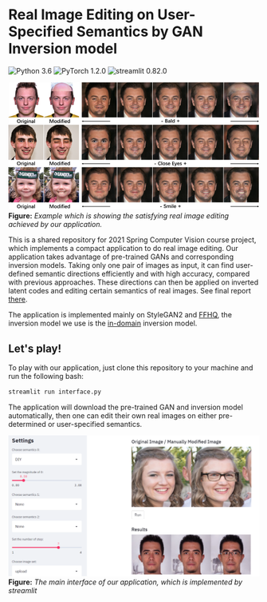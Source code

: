 # Real Image Editing on User-Specified Semantics by GAN Inversion model

![Python 3.6](https://img.shields.io/badge/python-3.6-green.svg?style=plastic)
![PyTorch 1.2.0](https://img.shields.io/badge/pytorch-1.2.0-green.svg?style=plastic)
![streamlit 0.82.0](https://img.shields.io/badge/streamlit-0.82.0-green.svg?style=plastic)

![image](./examples.png)
**Figure:** *Example which is showing the satisfying real image editing achieved by our application.*

This is a shared repository for 2021 Spring Computer Vision course project, which implements a compact application to do real image editing. Our application takes advantage of pre-trained GANs and corresponding inversion models. Taking only one pair of images as input, it can find user-defined semantic directions efficiently and with high accuracy, compared with previous approaches. These directions can then be applied on inverted latent codes and editing certain semantics of real images. See final report [there](./CV_FinalReport_Direction_in_GAN_Latent_Space.pdf).

The application is implemented mainly on StyleGAN2 and [FFHQ](https://github.com/NVlabs/ffhq-dataset), the inversion model we use is the [in-domain](https://github.com/genforce/idinvert_pytorch) inversion model.

## Let's play!

To play with our application, just clone this repository to your machine and run the following bash:
```bash
streamlit run interface.py
```
The application will download the pre-trained GAN and inversion model automatically, then one can edit their own real images on either pre-determined or user-specified semantics.

![image](./interface.png)
**Figure:** *The main interface of our application, which is implemented by streamlit*
